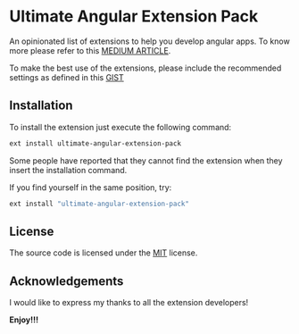 # Ultimate Angular Extension Pack

An opinionated list of extensions to help you develop angular apps. To know more please refer to this [MEDIUM ARTICLE](www.google.com).

To make the best use of the extensions, please include the recommended settings as defined in this [GIST](https://gist.github.com/GeorgeChackungal/9fabead914ace6aeac1bd508983680ae)

<script src="https://gist.github.com/GeorgeChackungal/9fabead914ace6aeac1bd508983680ae.js"></script>

## Installation

To install the extension just execute the following command:

```sh
ext install ultimate-angular-extension-pack
```

Some people have reported that they cannot find the extension when they insert the installation command.

If you find yourself in the same position, try:

```sh
ext install "ultimate-angular-extension-pack"
```

## License

The source code is licensed under the [MIT](License) license.

## Acknowledgements

I would like to express my thanks to all the extension developers!

**Enjoy!!!**